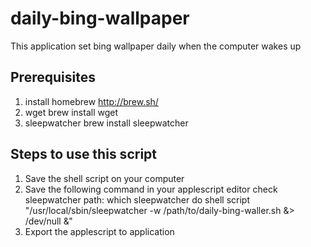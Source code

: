 # daily-bing-wallpaper
This application set bing wallpaper daily when the computer wakes up 

## Prerequisites
1. install homebrew http://brew.sh/
2. wget 
    brew install wget
3. sleepwatcher 
    brew install sleepwatcher

## Steps to use this script 
1. Save the shell script on your computer 
2. Save the following command in your applescript editor 
    check sleepwatcher path: which sleepwatcher
    do shell script "/usr/local/sbin/sleepwatcher -w /path/to/daily-bing-waller.sh &> /dev/null &"
3. Export the applescript to application 
